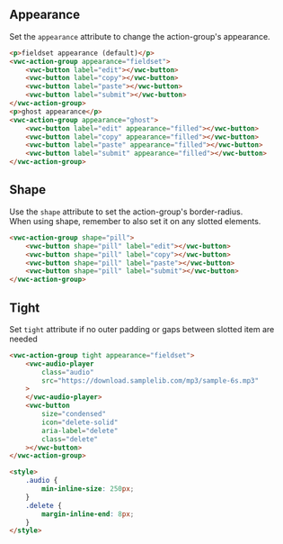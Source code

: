 ## Appearance

Set the `appearance` attribute to change the action-group's appearance.

```html preview
<p>fieldset appearance (default)</p>
<vwc-action-group appearance="fieldset">
	<vwc-button label="edit"></vwc-button>
	<vwc-button label="copy"></vwc-button>
	<vwc-button label="paste"></vwc-button>
	<vwc-button label="submit"></vwc-button>
</vwc-action-group>
<p>ghost appearance</p>
<vwc-action-group appearance="ghost">
	<vwc-button label="edit" appearance="filled"></vwc-button>
	<vwc-button label="copy" appearance="filled"></vwc-button>
	<vwc-button label="paste" appearance="filled"></vwc-button>
	<vwc-button label="submit" appearance="filled"></vwc-button>
</vwc-action-group>
```

## Shape

Use the `shape` attribute to set the action-group's border-radius.  
When using shape, remember to also set it on any slotted elements.

```html preview
<vwc-action-group shape="pill">
	<vwc-button shape="pill" label="edit"></vwc-button>
	<vwc-button shape="pill" label="copy"></vwc-button>
	<vwc-button shape="pill" label="paste"></vwc-button>
	<vwc-button shape="pill" label="submit"></vwc-button>
</vwc-action-group>
```

## Tight

Set `tight` attribute if no outer padding or gaps between slotted item are needed

```html preview
<vwc-action-group tight appearance="fieldset">
	<vwc-audio-player
		class="audio"
		src="https://download.samplelib.com/mp3/sample-6s.mp3"
	>
	</vwc-audio-player>
	<vwc-button
		size="condensed"
		icon="delete-solid"
		aria-label="delete"
		class="delete"
	></vwc-button>
</vwc-action-group>

<style>
	.audio {
		min-inline-size: 250px;
	}
	.delete {
		margin-inline-end: 8px;
	}
</style>
```
